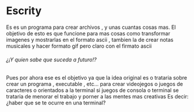 # Escrity

Es es un programa para crear archivos , y unas cuantas
cosas mas. El objetivo de esto es que funcione
para mas cosas como transformar imagenes y mostrarlas
en el formato ascii , tambien la de crear notas musicales
y hacer formato gif pero claro con el firmato ascii
###### ¿¡Y quien sabe que suceda a futuro!?

Pues por ahora ese es el objetivo ya que la idea original
es o trataria sobre crear un programa , executable , etc...
para crear videojegos o juegos de caracteres o orientados 
a la terminal si juegos de consola o terminal se trataria 
de menorar el trabajo y porner a las mentes mas creativas
Es decir: ¿haber que se te ocurre en una terminal?
